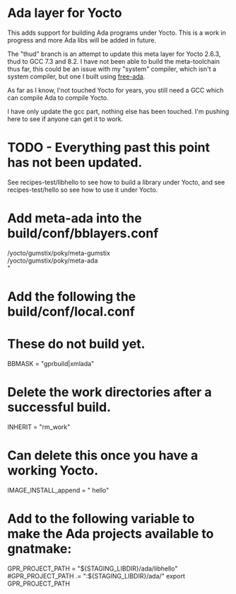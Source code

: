 # Ada layer for Yocto

This adds support for building Ada programs under Yocto. This is a work in
progress and more Ada libs will be added in future.

The "thud" branch is an attempt to update this meta layer for Yocto 2.6.3, thud
to GCC 7.3 and 8.2. I have not been able to build the meta-toolchain thus far,
this could be an issue with my "system" compiler, which isn't a system compiler,
but one I built using [free-ada](https://github.com/Lucretia/free-ada).

As far as I know, I'not touched Yocto for years, you still need a GCC which can
compile Ada to compile Yocto.

I have only update the gcc part, nothing else has been touched. I'm pushing here
to see if anyone can get it to work.

# TODO - Everything past this point has not been updated.

See recipes-test/libhello to see how to build a library under Yocto, and see
recipes-test/hello so see how to use it under Yocto.

# Add meta-ada into the build/conf/bblayers.conf

  <path-to>/yocto/gumstix/poky/meta-gumstix \
  <path-to>/yocto/gumstix/poky/meta-ada \
  "

# Add the following the build/conf/local.conf

# These do not build yet.
BBMASK = "gprbuild|xmlada"

# Delete the work directories after a successful build.
INHERIT = "rm_work"

# Can delete this once you have a working Yocto.
IMAGE_INSTALL_append = " hello"

# Add to the following variable to make the Ada projects available to gnatmake:
GPR_PROJECT_PATH = "${STAGING_LIBDIR}/ada/libhello"
#GPR_PROJECT_PATH .= ":${STAGING_LIBDIR}/ada/<project name>"
export GPR_PROJECT_PATH

